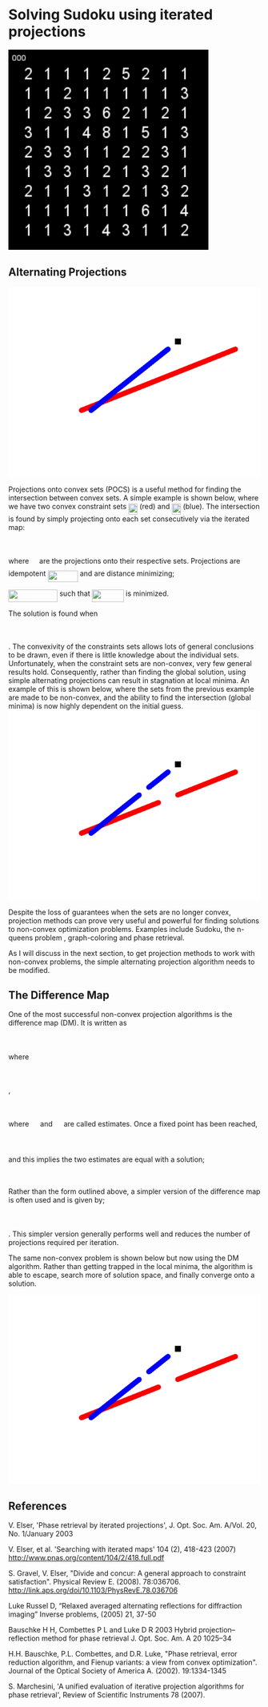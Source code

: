 # Solving Sudoku using iterated projections

<img src="images/sudoku_dm.gif" width="400">


## Alternating Projections
<img src="images/cvx-er.gif" width="520">

Projections onto convex sets (POCS) is a useful method for finding the intersection between convex sets.  A simple example is shown below, where we have two convex constraint sets <img src="https://rawgit.com/jn2clark/sudoku-difference-map/svgs/svgs/d81a84099e7856ffa4484e1572ceadff.svg?invert_in_darkmode" align=middle width=18.23283pt height=22.38159pt/> (red) and <img src="https://rawgit.com/jn2clark/sudoku-difference-map/svgs/svgs/85f3e1190907b9a8e94ce25bec4ec435.svg?invert_in_darkmode" align=middle width=18.23283pt height=22.38159pt/> (blue).  The intersection is found by simply projecting onto each set consecutively via the iterated map:

<p align="center"><img src="https://rawgit.com/jn2clark/sudoku-difference-map/svgs/svgs/33ec2cdef775eac131faff5e95e6b440.svg?invert_in_darkmode" align=middle width=136.38207pt height=16.376943pt/></p>

where <img src="https://rawgit.com/jn2clark/sudoku-difference-map/svgs/svgs/df5a289587a2f0247a5b97c1e8ac58ca.svg?invert_in_darkmode" align=middle width=12.788655pt height=22.38159pt/> are the projections onto their respective sets.  Projections are idempotent <img src="https://rawgit.com/jn2clark/sudoku-difference-map/svgs/svgs/1a9e1531579f1943d917c873e3d17644.svg?invert_in_darkmode" align=middle width=60.253215pt height=22.38159pt/> and are distance minimizing;

<img src="https://rawgit.com/jn2clark/sudoku-difference-map/svgs/svgs/1fd7aeccc5b9f88aef6ca6ed7352321b.svg?invert_in_darkmode" align=middle width=98.3103pt height=24.5652pt/> such that <img src="https://rawgit.com/jn2clark/sudoku-difference-map/svgs/svgs/7c698d856efd5c430bba63efab6bb795.svg?invert_in_darkmode" align=middle width=63.531435pt height=24.5652pt/>  is minimized.

The solution is found when
<p align="center"><img src="https://rawgit.com/jn2clark/sudoku-difference-map/svgs/svgs/679186591f8b862e4f94d40ee0bff78b.svg?invert_in_darkmode" align=middle width=84.94629pt height=13.656621pt/></p>.
The convexivity of the constraints sets allows lots of general conclusions to be drawn, even if there is little knowledge about the individual sets.  Unfortunately, when the constraint sets are non-convex, very few general results hold. Consequently, rather than finding the global solution, using simple alternating projections can result in stagnation at local minima.  An example of this is shown below, where the sets from the previous example are made to be non-convex, and the ability to find the intersection (global minima) is now highly dependent on the initial guess.

<img src="images/ncvx-er.gif" width="520">

Despite the loss of guarantees when the sets are no longer convex, projection methods can prove very useful and powerful for finding solutions to non-convex optimization problems.  Examples include Sudoku, the n-queens problem , graph-coloring and phase retrieval.

As I will discuss in the next section, to get projection methods to work with non-convex problems, the simple alternating projection algorithm needs to be modified.


## The Difference Map
One of the most successful non-convex projection algorithms is the difference map (DM).  It is written as
<p align="center"><img src="https://rawgit.com/jn2clark/sudoku-difference-map/svgs/svgs/7247ecfb09bc63fdd66fe7d001f25ba8.svg?invert_in_darkmode" align=middle width=150.3645pt height=16.376943pt/></p>
where
<p align="center"><img src="https://rawgit.com/jn2clark/sudoku-difference-map/svgs/svgs/a1028b793282df0353b6462bef1574dd.svg?invert_in_darkmode" align=middle width=153.02892pt height=16.376943pt/></p>,
<p align="center"><img src="https://rawgit.com/jn2clark/sudoku-difference-map/svgs/svgs/2949f2e3e9a034deb7c0e74c435d49db.svg?invert_in_darkmode" align=middle width=464.13675pt height=16.376943pt/></p>
where <img src="https://rawgit.com/jn2clark/sudoku-difference-map/svgs/svgs/f7019b486d7fc8f840b0ce0bb0d41714.svg?invert_in_darkmode" align=middle width=14.55729pt height=14.10222pt/> and <img src="https://rawgit.com/jn2clark/sudoku-difference-map/svgs/svgs/4c512beeb3e83909b7e19f3cabcfa395.svg?invert_in_darkmode" align=middle width=14.55729pt height=14.10222pt/> are called estimates.
Once a fixed point has been reached,

<p align="center"><img src="https://rawgit.com/jn2clark/sudoku-difference-map/svgs/svgs/4ba1122a50f9b529e295422f4eb5c7f3.svg?invert_in_darkmode" align=middle width=129.5481pt height=16.376943pt/></p>

and this implies the two estimates are equal with a solution;
<p align="center"><img src="https://rawgit.com/jn2clark/sudoku-difference-map/svgs/svgs/6c81217d679260d5525471e061e85c6c.svg?invert_in_darkmode" align=middle width=100.79949pt height=10.2355935pt/></p>


Rather than the form outlined above, a simpler version of the difference map is often used and is given by;
<p align="center"><img src="https://rawgit.com/jn2clark/sudoku-difference-map/svgs/svgs/08d602eabb2c0d3cc88ccbd108a45dd1.svg?invert_in_darkmode" align=middle width=271.10655pt height=16.376943pt/></p>.
This simpler version generally performs well and reduces the number of projections required per iteration.

The same non-convex problem is shown below but now using the DM algorithm.  Rather than getting trapped in the local minima, the algorithm is able to escape, search more of solution space, and finally converge onto a solution.

<img src="images/ncvx-dm.gif" width="520">

## References

V. Elser, 'Phase retrieval by iterated projections', J. Opt. Soc. Am. A/Vol. 20, No. 1/January 2003

V. Elser, et al. 'Searching with iterated maps' 104 (2), 418-423 (2007)
http://www.pnas.org/content/104/2/418.full.pdf

S. Gravel, V. Elser, "Divide and concur: A general approach to constraint satisfaction". Physical Review E. (2008). 78:036706. http://link.aps.org/doi/10.1103/PhysRevE.78.036706

Luke Russel D, “Relaxed averaged alternating reflections for diffraction imaging” Inverse problems, (2005) 21, 37-50

Bauschke H H, Combettes P L and Luke D R 2003 Hybrid projection–reflection method for phase retrieval
J. Opt. Soc. Am. A 20 1025–34

H.H. Bauschke, P.L. Combettes, and D.R. Luke, "Phase retrieval, error reduction algorithm, and Fienup variants: a view from convex optimization". Journal of the Optical Society of America A. (2002). 19:1334-1345

S. Marchesini, 'A unified evaluation of iterative projection algorithms for phase retrieval',  Review of Scientific Instruments 78 (2007).

